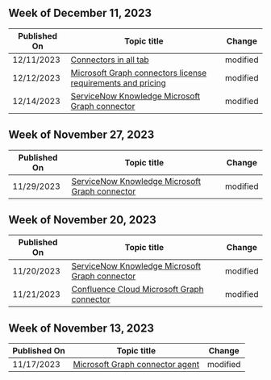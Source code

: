 <!-- This file is generated automatically each week. Changes made to this file will be overwritten.-->



## Week of December 11, 2023


| Published On |Topic title | Change |
|------|------------|--------|
| 12/11/2023 | [Connectors in all tab](/MicrosoftSearch/connectors-in-all-vertical) | modified |
| 12/12/2023 | [Microsoft Graph connectors license requirements and pricing](/MicrosoftSearch/licensing) | modified |
| 12/14/2023 | [ServiceNow Knowledge Microsoft Graph connector](/MicrosoftSearch/servicenow-knowledge-connector) | modified |


## Week of November 27, 2023


| Published On |Topic title | Change |
|------|------------|--------|
| 11/29/2023 | [ServiceNow Knowledge Microsoft Graph connector](/MicrosoftSearch/servicenow-knowledge-connector) | modified |


## Week of November 20, 2023


| Published On |Topic title | Change |
|------|------------|--------|
| 11/20/2023 | [ServiceNow Knowledge Microsoft Graph connector](/MicrosoftSearch/servicenow-knowledge-connector) | modified |
| 11/21/2023 | [Confluence Cloud Microsoft Graph connector](/MicrosoftSearch/confluence-cloud-connector) | modified |


## Week of November 13, 2023


| Published On |Topic title | Change |
|------|------------|--------|
| 11/17/2023 | [Microsoft Graph connector agent](/MicrosoftSearch/graph-connector-agent) | modified |
